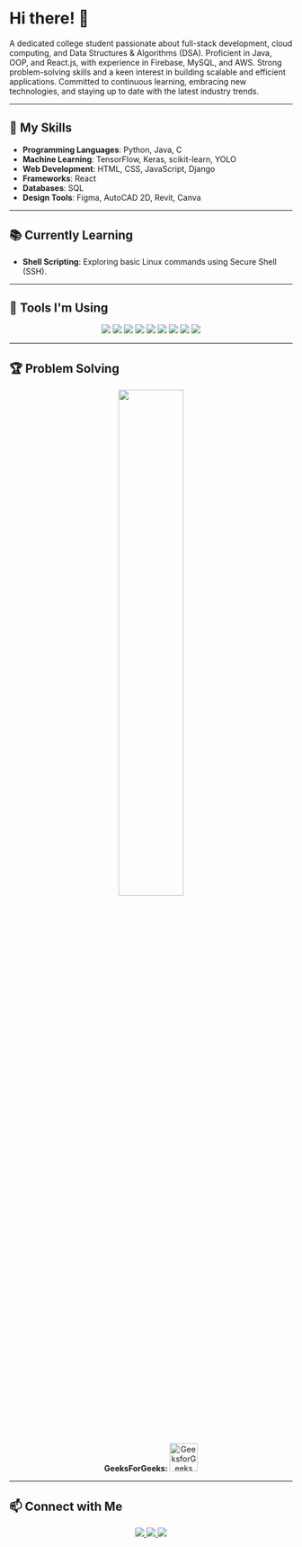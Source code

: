 # Hi there! 👋  

A dedicated college student passionate about full-stack development, cloud computing, and Data Structures & Algorithms (DSA). Proficient in Java, OOP, and React.js, with experience in Firebase, MySQL, and AWS. Strong problem-solving skills and a keen interest in building scalable and efficient applications. Committed to continuous learning, embracing new technologies, and staying up to date with the latest industry trends.  

---

## 🚀 My Skills  

- **Programming Languages**: Python, Java, C  
- **Machine Learning**: TensorFlow, Keras, scikit-learn, YOLO  
- **Web Development**: HTML, CSS, JavaScript, Django  
- **Frameworks**: React  
- **Databases**: SQL  
- **Design Tools**: Figma, AutoCAD 2D, Revit, Canva  

---

## 📚 Currently Learning  

- **Shell Scripting**: Exploring basic Linux commands using Secure Shell (SSH).  

---

## 🔧 Tools I'm Using  

<p align="center">
  <img src="https://img.shields.io/badge/Editor-VS%20Code-blue?style=for-the-badge&logo=visualstudiocode" />
  <img src="https://img.shields.io/badge/Editor-PyCharm-green?style=for-the-badge&logo=pycharm" />
  <img src="https://img.shields.io/badge/Database-MySQL-orange?style=for-the-badge&logo=mysql" />
  <img src="https://img.shields.io/badge/Design-Figma-red?style=for-the-badge&logo=figma" />
  <img src="https://img.shields.io/badge/Cloud-AWS-yellow?style=for-the-badge&logo=amazonaws" />
  <img src="https://img.shields.io/badge/Tools-AutoCAD-blue?style=for-the-badge&logo=autodesk" />
  <img src="https://img.shields.io/badge/Tools-Docker-lightblue?style=for-the-badge&logo=docker" />
  <img src="https://img.shields.io/badge/Version%20Control-Git-black?style=for-the-badge&logo=git" />
  <img src="https://img.shields.io/badge/Version%20Control-GitHub-black?style=for-the-badge&logo=github" />
</p>

---

## 🏆 Problem Solving  

<p align="center">
  <!-- LeetCode Stats -->
  <a href="https://leetcode.com/dhayabharanmj/">
    <img src="https://leetcard.jacoblin.cool/dhayabharanmj?theme=dark&font=Montserrat" width="48%">
  </a>

  <br>

  <!-- GeeksforGeeks Text + Icon with Clickable Link -->
  <a href="https://auth.geeksforgeeks.org/user/dhayabhxhx0" target="_blank" style="text-decoration: none;">
    <strong>GeeksForGeeks: </strong>
    <img src="https://upload.wikimedia.org/wikipedia/commons/4/43/GeeksforGeeks.svg" alt="GeeksforGeeks" width="50">
  </a>
</p>

---

## 📫 Connect with Me  

<p align="center">
  <a href="https://www.linkedin.com/in/dhayabharanmj">
    <img src="https://img.shields.io/badge/LinkedIn-blue?style=for-the-badge&logo=linkedin" />
  </a>
  <a href="https://github.com/DHAYABHARAN-MJ">
    <img src="https://img.shields.io/badge/GitHub-black?style=for-the-badge&logo=github" />
  </a>
  <a href="mailto:dhayabharanmj@gmail.com">
    <img src="https://img.shields.io/badge/Email-red?style=for-the-badge&logo=gmail" />
  </a>
</p>
